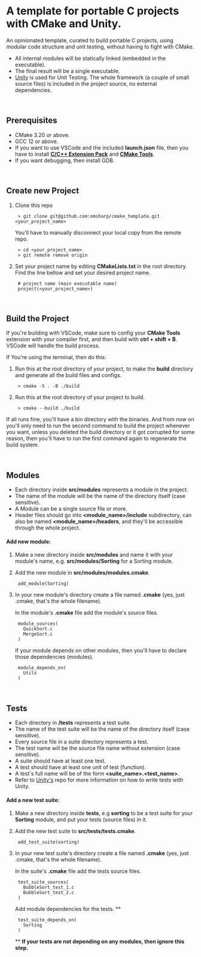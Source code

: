 # A template for portable C projects with CMake and Unity.
An opinionated template, curated to build portable C projects, using modular code structure and unit testing, without having to fight with CMake. 

- All internal modules will be statically linked (embedded in the executable).
- The final result will be a single executable.
- [Unity](https://github.com/ThrowTheSwitch/Unity) is used for Unit Testing. The whole framework (a couple of small source files) is included in the project source, no external dependencies.

<br/>

## Prerequisites
- CMake 3.20 or above.
- GCC 12 or above.
- If you want to use VSCode and the included **launch.json** file, then you have to install [**C/C++ Extension Pack**](https://marketplace.visualstudio.com/items?itemName=ms-vscode.cpptools-extension-pack) and [**CMake Tools**](https://marketplace.visualstudio.com/items?itemName=ms-vscode.cmake-tools).
- If you want debugging, then install GDB.

<br/>

## Create new Project
1. Clone this repo

        > git clone git@github.com:omsharp/cmake_template.git <your_project_name>
    
    You'll have to manually disconnect your local copy from the remote repo.

        > cd <your_project_name>
        > git remote remove origin

2. Set your project name by editing **CMakeLists.txt** in the root directory.  
Find the line bellow and set your desired project name. 

        # project name (main executable name)
        project(<your_project_name>)
        
<br/>

## Build the Project
If you're building with VSCode, make sure to config your **CMake Tools** extension with your compiler first, and then build with **ctrl + shift + B**. VSCode will handle the build process.

If You're using the terminal, then do this:

1. Run this at the root directory of your project, to make the **build** directory and generate all the build files and configs.   

        > cmake -S . -B ./build 
    
2. Run this at the root directory of your project to build.

        > cmake --build ./build

If all runs fine, you'll have a bin directory with the binaries. And from now on you'll only need to run the second command to build the project whenever you want, unless you deleted the build directory or it got corrupted for some reason, then you'll have to run the first command again to regenerate the build system.

<br/>

## Modules
* Each directory inside **src/modules** represents a module in the project.
* The name of the module will be the name of the directory itself (case sensitive).
* A Module can be a single source file or more.
* Header files should go into **<module_name>/include** subdirectory, can also be named **<module_name>/headers**, and they'll be accessible through the whole project.

#### Add new module:
1. Make a new directory inside **src/modules** and name it with your module's name, e.g. **src/modules/Sorting** for a Sorting module.

2. Add the new module in **src/modules/modules.cmake**.

        add_module(Sorting)

3. In your new module's directory create a file named **.cmake** (yes, just .cmake, that's the whole filename). 
        
   In the module's **.cmake** file add the module's source files.

        module_sources(
          QuickSort.c
          MergeSort.c
        )
     
     If your module depends on other modules, then you'll have to declare those dependencies (modules).

        module_depends_on(
          Utils
        )


<br/>

## Tests
* Each directory in **/tests** represents a test suite.
* The name of the test suite will be the name of the directory itself (case sensitive).
* Every source file in a suite directory represents a test.
* The test name will be the source file name without extension (case sensitive).
* A suite should have at least one test. 
* A test should have at least one unit of test (function).
* A test's full name will be of the form **<suite_name>.<test_name>**.
* Refer to [Unity's](https://github.com/ThrowTheSwitch/Unity) repo for more information on how to write tests with Unity.

#### Add a new test suite:
1. Make a new directory inside **tests**, e.g **sorting** to be a test suite for your **Sorting** module, and put your tests (source files) in it.

2. Add the new test suite to **src/tests/tests.cmake**.

        add_test_suite(sorting)

3. In your new test suite's directory create a file named **.cmake** (yes, just .cmake, that's the whole filename). 

   In the suite's **.cmake** file add the tests source files.

        test_suite_sources(
          BubbleSort_test_1.c
          BubbleSort_test_2.c
        )


   Add module dependencies for the tests. **

        test_suite_depends_on(
          Sorting
        )

   ** **If your tests are not depending on any modules, then ignore this step.**


<br/>